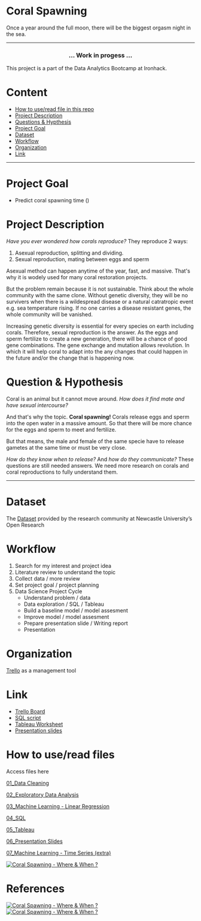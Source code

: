 # Coral Spawning
Once a year around the full moon, there will be the biggest orgasm night in the sea. 

---

<h3 align="center">
... Work in progess ...
</h3>


This project is a part of the Data Analytics Bootcamp at Ironhack. 


# Content
- [How to use/read file in this repo](#how-to-useread-files)
- [Project Description](#project-description)
- [Questions & Hypthesis](#question--hypothesis)
- [Project Goal](#project-goal)
- [Dataset](#dataset)
- [Workflow](#workflow)
- [Organization](#organization)
- [Link](#link)

---

# Project Goal
- Predict coral spawning time ()

# Project Description
*Have you ever wondered how corals reproduce?*
They reproduce 2 ways:
1. Asexual reproduction, splitting and dividing. 
2. Sexual reproduction, mating between eggs and sperm

Asexual method can happen anytime of the year, fast, and massive. That's why it is wodely used for many coral restoration projects. 

But the problem remain because it is not sustainable.
Think about the whole community with the same clone. Without genetic diversity, they will be no survivers when there is a wildespread disease or a natural catratropic event e.g. sea temperature rising. If no one carries a disease resistant genes, the whole community will be vanished.

Increasing genetic diversity is essential for every species on earth including corals. Therefore, sexual reproduction is the answer. As the eggs and sperm fertilize to create a new generation, there will be a chance of good gene combinations. The gene exchange and mutation allows revolution. In which it will help coral to adapt into the any changes that could happen in the future and/or the change that is happening now.

# Question & Hypothesis
Coral is an animal but it cannot move around. *How does it find mate and have sexual intercourse?*

And that's why the topic. **Coral spawning!**
Corals release eggs and sperm into the open water in a massive amount. So that there will be more chance for the eggs and sperm to meet and fertilize.

But that means, the male and female of the same specie have to release gametes at the same time or must be very close.


*How do they know when to release?* And *how do they communicate?* 
These questions are still needed answers. We need more research on corals and coral reproductions to fully understand them. 

---

# Dataset
The [Dataset](https://data.ncl.ac.uk/articles/dataset/Coral_Spawning_Database/13082333/1?file=25048202) provided by the research community at Newcastle University’s Open Research

# Workflow
1. Search for my interest and project idea
2. Literature review to understand the topic
3. Collect data / more review
4. Set project goal / project planning
5. Data Science Project Cycle
    - Understand problem / data
    - Data exploration / SQL / Tableau
    - Build a baseline model / model assesment
    - Improve model / model assesment
    - Prepare presentation slide / Writing report
    - Presentation

# Organization
[Trello](https://trello.com/b/sKsXVqJ7/coralspawning) as a management tool

# Link
- [Trello Board](https://trello.com/b/sKsXVqJ7/coralspawning)
- [SQL script](https://github.com/suphawadeeth/coral-spawning/blob/main/coral_spawning.sql)
- [Tableau Worksheet](https://public.tableau.com/shared/9H39Q2K87?:display_count=n&:origin=viz_share_link)
- [Presentation slides]()

# How to use/read files
Access files here

[01_Data Cleaning](https://github.com/suphawadeeth/coral-spawning/blob/main/01_data_cleaning/data_cleaning.ipynb)

[02_Exploratory Data Analysis](https://github.com/suphawadeeth/coral-spawning/blob/main/02_EDA/exploratory_data_analysis.ipynb)

[03_Machine Learning - Linear Regression](https://github.com/suphawadeeth/coral-spawning/blob/main/03_ML_linear_regression/linear_regression.ipynb)

[04_SQL](https://github.com/suphawadeeth/coral-spawning/blob/main/coral_spawning.sql)

[05_Tableau](https://public.tableau.com/shared/9H39Q2K87?:display_count=n&:origin=viz_share_link)

[06_Presentation Slides]()

[07_Machine Learning - Time Series (extra)]()



<div class='tableauPlaceholder' id='viz1690378640803' style='position: relative'><noscript><a href='#'><img alt='Coral Spawning - Where &amp; When ? ' src='https:&#47;&#47;public.tableau.com&#47;static&#47;images&#47;co&#47;coral-spawning-story&#47;CoralsWorldStory&#47;1_rss.png' style='border: none' /></a></noscript><object class='tableauViz'  style='display:none;'><param name='host_url' value='https%3A%2F%2Fpublic.tableau.com%2F' /> <param name='embed_code_version' value='3' /> <param name='site_root' value='' /><param name='name' value='coral-spawning-story&#47;CoralsWorldStory' /><param name='tabs' value='no' /><param name='toolbar' value='yes' /><param name='static_image' value='https:&#47;&#47;public.tableau.com&#47;static&#47;images&#47;co&#47;coral-spawning-story&#47;CoralsWorldStory&#47;1.png' /> <param name='animate_transition' value='yes' /><param name='display_static_image' value='yes' /><param name='display_spinner' value='yes' /><param name='display_overlay' value='yes' /><param name='display_count' value='yes' /><param name='language' value='de-DE' /><param name='filter' value='publish=yes' /></object></div>                <script type='text/javascript'>                    var divElement = document.getElementById('viz1690378640803');                    var vizElement = divElement.getElementsByTagName('object')[0];                    vizElement.style.width='1016px';vizElement.style.height='991px';                    var scriptElement = document.createElement('script');                    scriptElement.src = 'https://public.tableau.com/javascripts/api/viz_v1.js';                    vizElement.parentNode.insertBefore(scriptElement, vizElement);                </script>







# References




####
<div class='tableauPlaceholder' id='viz1690378995897' style='position: relative'><noscript><a href='#'><img alt='Coral Spawning - Where &amp; When ? ' src='https:&#47;&#47;public.tableau.com&#47;static&#47;images&#47;W2&#47;W2XSW8FDC&#47;1_rss.png' style='border: none' /></a></noscript><object class='tableauViz'  style='display:none;'><param name='host_url' value='https%3A%2F%2Fpublic.tableau.com%2F' /> <param name='embed_code_version' value='3' /> <param name='path' value='shared&#47;W2XSW8FDC' /> <param name='toolbar' value='yes' /><param name='static_image' value='https:&#47;&#47;public.tableau.com&#47;static&#47;images&#47;W2&#47;W2XSW8FDC&#47;1.png' /> <param name='animate_transition' value='yes' /><param name='display_static_image' value='yes' /><param name='display_spinner' value='yes' /><param name='display_overlay' value='yes' /><param name='display_count' value='yes' /><param name='language' value='de-DE' /><param name='filter' value='publish=yes' /></object></div>                <script type='text/javascript'>                    var divElement = document.getElementById('viz1690378995897');                    var vizElement = divElement.getElementsByTagName('object')[0];                    vizElement.style.width='1016px';vizElement.style.height='991px';                    var scriptElement = document.createElement('script');                    scriptElement.src = 'https://public.tableau.com/javascripts/api/viz_v1.js';                    vizElement.parentNode.insertBefore(scriptElement, vizElement);                </script>




<div class='tableauPlaceholder' id='viz1690379033970' style='position: relative'><noscript><a href='#'><img alt='Coral Spawning - Where &amp; When ? ' src='https:&#47;&#47;public.tableau.com&#47;static&#47;images&#47;co&#47;coral-spawning-story&#47;CoralsWorldStory&#47;1_rss.png' style='border: none' /></a></noscript><object class='tableauViz'  style='display:none;'><param name='host_url' value='https%3A%2F%2Fpublic.tableau.com%2F' /> <param name='embed_code_version' value='3' /> <param name='path' value='views&#47;coral-spawning-story&#47;CoralsWorldStory?:language=de-DE&amp;:embed=true&amp;publish=yes' /> <param name='toolbar' value='yes' /><param name='static_image' value='https:&#47;&#47;public.tableau.com&#47;static&#47;images&#47;co&#47;coral-spawning-story&#47;CoralsWorldStory&#47;1.png' /> <param name='animate_transition' value='yes' /><param name='display_static_image' value='yes' /><param name='display_spinner' value='yes' /><param name='display_overlay' value='yes' /><param name='display_count' value='yes' /><param name='language' value='de-DE' /><param name='filter' value='publish=yes' /></object></div>                <script type='text/javascript'>                    var divElement = document.getElementById('viz1690379033970');                    var vizElement = divElement.getElementsByTagName('object')[0];                    vizElement.style.width='1016px';vizElement.style.height='991px';                    var scriptElement = document.createElement('script');                    scriptElement.src = 'https://public.tableau.com/javascripts/api/viz_v1.js';                    vizElement.parentNode.insertBefore(scriptElement, vizElement);                </script>